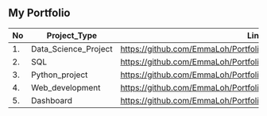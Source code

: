 ## My Portfolio

|No|Project_Type|Link|
|-|------------|----|
|1.|Data_Science_Project|https://github.com/EmmaLoh/Portfolio/tree/main/Data_Science_Projects|
|2.|SQL|https://github.com/EmmaLoh/Portfolio/tree/main/SQL|
|3.|Python_project|https://github.com/EmmaLoh/Portfolio/tree/main/Python_Project|
|4.|Web_development|https://github.com/EmmaLoh/Portfolio/tree/main/Web_development|
|5.|Dashboard|https://github.com/EmmaLoh/Portfolio/tree/main/Dashboard|
                                                                                                                                                                     
